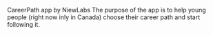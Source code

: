 CareerPath app by NiewLabs
The purpose of the app is to help young people (right now inly in Canada) choose their career path and start following it.
